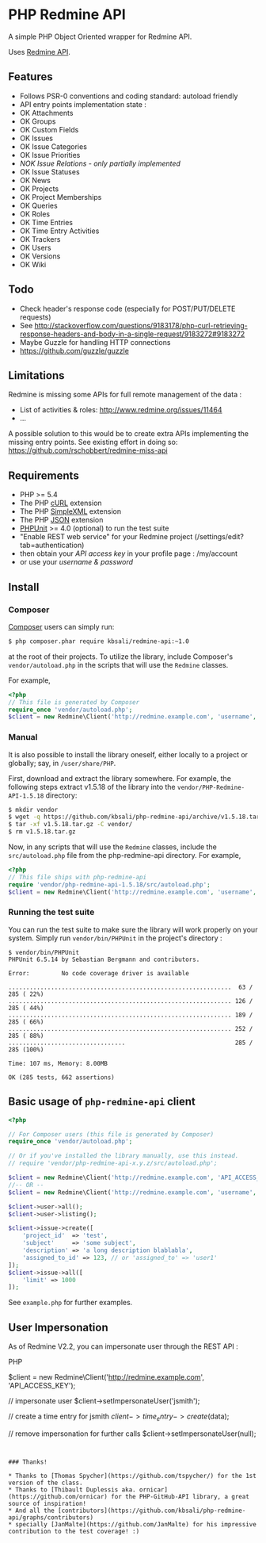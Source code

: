 # PHP Redmine API

A simple PHP Object Oriented wrapper for Redmine API.

Uses [Redmine API](http://www.redmine.org/projects/redmine/wiki/Rest_api/).

## Features

* Follows PSR-0 conventions and coding standard: autoload friendly
* API entry points implementation state :
* OK Attachments
* OK Groups
* OK Custom Fields
* OK Issues
* OK Issue Categories
* OK Issue Priorities
* *NOK Issue Relations - only partially implemented*
* OK Issue Statuses
* OK News
* OK Projects
* OK Project Memberships
* OK Queries
* OK Roles
* OK Time Entries
* OK Time Entry Activities
* OK Trackers
* OK Users
* OK Versions
* OK Wiki

## Todo

* Check header's response code (especially for POST/PUT/DELETE requests)
* See http://stackoverflow.com/questions/9183178/php-curl-retrieving-response-headers-and-body-in-a-single-request/9183272#9183272
* Maybe Guzzle for handling HTTP connections
* https://github.com/guzzle/guzzle

## Limitations

Redmine is missing some APIs for full remote management of the data :
* List of activities & roles: http://www.redmine.org/issues/11464
* ...

A possible solution to this would be to create extra APIs implementing the missing entry points. See existing effort in doing so: https://github.com/rschobbert/redmine-miss-api

## Requirements

* PHP >= 5.4
* The PHP [cURL](http://php.net/manual/en/book.curl.php) extension
* The PHP [SimpleXML](http://php.net/manual/en/book.simplexml.php) extension
* The PHP [JSON](http://php.net/manual/en/book.json.php) extension
* [PHPUnit](https://phpunit.de/) >= 4.0 (optional) to run the test suite
* "Enable REST web service" for your Redmine project (/settings/edit?tab=authentication)
* then obtain your *API access key* in your profile page : /my/account
* or use your *username & password*

## Install

### Composer

[Composer](http://getcomposer.org/download/) users can simply run:

```bash
$ php composer.phar require kbsali/redmine-api:~1.0
```

at the root of their projects. To utilize the library, include
Composer's `vendor/autoload.php` in the scripts that will use the
`Redmine` classes.

For example,

```php
<?php
// This file is generated by Composer
require_once 'vendor/autoload.php';
$client = new Redmine\Client('http://redmine.example.com', 'username', 'password');
```

### Manual

It is also possible to install the library oneself, either locally to
a project or globally; say, in `/user/share/PHP`.

First, download and extract the library somewhere. For example, the
following steps extract v1.5.18 of the library into the
`vendor/PHP-Redmine-API-1.5.18` directory:

```bash
$ mkdir vendor
$ wget -q https://github.com/kbsali/php-redmine-api/archive/v1.5.18.tar.gz
$ tar -xf v1.5.18.tar.gz -C vendor/
$ rm v1.5.18.tar.gz
```

Now, in any scripts that will use the `Redmine` classes, include the
`src/autoload.php` file from the php-redmine-api directory. For
example,

```php
<?php
// This file ships with php-redmine-api
require 'vendor/php-redmine-api-1.5.18/src/autoload.php';
$client = new Redmine\Client('http://redmine.example.com', 'username', 'password');
```

### Running the test suite

You can run the test suite to make sure the library will work properly on your system. Simply run `vendor/bin/PHPUnit` in the project's directory :

```
$ vendor/bin/PHPUnit
PHPUnit 6.5.14 by Sebastian Bergmann and contributors.

Error:         No code coverage driver is available

...............................................................  63 / 285 ( 22%)
............................................................... 126 / 285 ( 44%)
............................................................... 189 / 285 ( 66%)
............................................................... 252 / 285 ( 88%)
.................................                               285 / 285 (100%)

Time: 107 ms, Memory: 8.00MB

OK (285 tests, 662 assertions)
```

## Basic usage of `php-redmine-api` client

```php
<?php

// For Composer users (this file is generated by Composer)
require_once 'vendor/autoload.php';

// Or if you've installed the library manually, use this instead.
// require 'vendor/php-redmine-api-x.y.z/src/autoload.php';

$client = new Redmine\Client('http://redmine.example.com', 'API_ACCESS_KEY');
//-- OR --
$client = new Redmine\Client('http://redmine.example.com', 'username', 'password');

$client->user->all();
$client->user->listing();

$client->issue->create([
    'project_id'  => 'test',
    'subject'     => 'some subject',
    'description' => 'a long description blablabla',
    'assigned_to_id' => 123, // or 'assigned_to' => 'user1'
]);
$client->issue->all([
    'limit' => 1000
]);
```

See `example.php` for further examples.

## User Impersonation

As of Redmine V2.2, you can impersonate user through the REST API :

PHP

$client = new Redmine\Client('http://redmine.example.com', 'API_ACCESS_KEY');

// impersonate user
$client->setImpersonateUser('jsmith');

// create a time entry for jsmith
$client->time_entry->create($data);

// remove impersonation for further calls
$client->setImpersonateUser(null);
```


### Thanks!

* Thanks to [Thomas Spycher](https://github.com/tspycher/) for the 1st version of the class.
* Thanks to [Thibault Duplessis aka. ornicar](https://github.com/ornicar) for the PHP-GitHub-API library, a great source of inspiration!
* And all the [contributors](https://github.com/kbsali/php-redmine-api/graphs/contributors)
* specially [JanMalte](https://github.com/JanMalte) for his impressive contribution to the test coverage! :)
